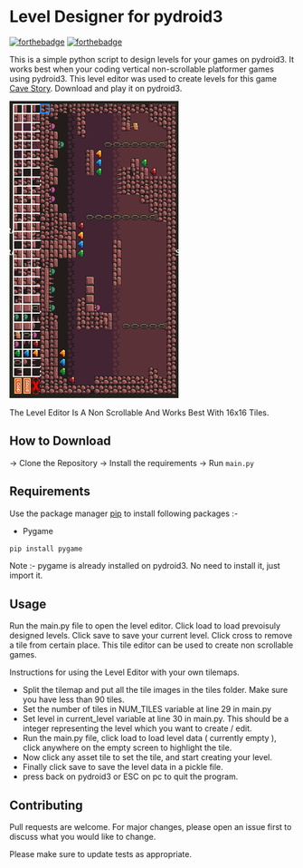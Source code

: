 # Level Designer for pydroid3

[![forthebadge](https://forthebadge.com/images/badges/built-with-love.svg)](https://aenoshrajora79.netlify.com)
[![forthebadge](https://forthebadge.com/images/badges/built-with-swag.svg)](https://python.com)

This is a simple python script to design levels for your games on pydroid3. It works best when your coding vertical non-scrollable platformer games using pydroid3. This level editor was used to create levels for this game [Cave Story](https://github.com/pyGuru123/Python-Games/tree/master/Cave%20Story). Download and play it on pydroid3.

![Alt text](app.png?raw=true "Level Designer")

The Level Editor Is A Non Scrollable And Works Best With 16x16 Tiles.

## How to Download

-> Clone the Repository
-> Install the requirements
-> Run ```main.py```

## Requirements

Use the package manager [pip](https://pip.pypa.io/en/stable/) to install following packages :-
* Pygame

```bash
pip install pygame
```

Note :- pygame is already installed on pydroid3. No need to install it, just import it.

## Usage

Run the main.py file to open the level editor. Click load to load prevoisuly designed levels. Click save to save your current level. Click cross to remove a tile from certain place. This tile editor can be used to create non scrollable games.

Instructions for using the Level Editor with your own tilemaps.

* Split the tilemap and put all the tile images in the tiles folder. Make sure you have less than 90 tiles.
* Set the number of tiles in NUM_TILES variable at line 29 in main.py 
* Set level in current_level variable at line 30 in main.py. This should be a integer representing the level which you want to create / edit.
* Run the main.py file, click load to load level data ( currently empty ), click anywhere on the empty screen to highlight the tile.
* Now click any asset tile to set the tile, and start creating your level.
* Finally click save to save the level data in a pickle file.
* press back on pydroid3 or ESC on pc to quit the program.

## Contributing

Pull requests are welcome. For major changes, please open an issue first to discuss what you would like to change.

Please make sure to update tests as appropriate.